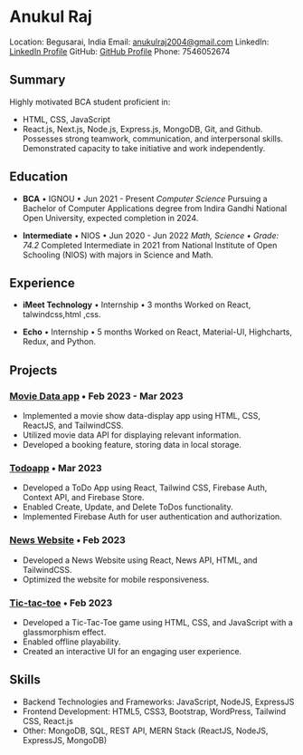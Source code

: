 # Anukul Raj
Location: Begusarai, India
Email: anukulraj2004@gmail.com
LinkedIn: [LinkedIn Profile](https://www.linkedin.com/in/anukul-raj-31b6a2193)
GitHub: [GitHub Profile](https://github.com/anukulrajan7)
Phone: 7546052674

## Summary
Highly motivated BCA student proficient in:
- HTML, CSS, JavaScript
- React.js, Next.js, Node.js, Express.js, MongoDB, Git, and Github.
Possesses strong teamwork, communication, and interpersonal skills. Demonstrated capacity to take initiative and work independently.

## Education
- **BCA** • IGNOU • Jun 2021 - Present
  *Computer Science*
  Pursuing a Bachelor of Computer Applications degree from Indira Gandhi National Open University, expected completion in 2024.

- **Intermediate** • NIOS • Jun 2020 - Jun 2022
  *Math, Science • Grade: 74.2*
  Completed Intermediate in 2021 from National Institute of Open Schooling (NIOS) with majors in Science and Math.

## Experience
- **iMeet Technology** • Internship • 3 months
  Worked on React, talwindcss,html ,css.

- **Echo** • Internship • 5 months
  Worked on React, Material-UI, Highcharts, Redux, and Python.

## Projects
### [Movie Data app](https://deft-bienenstitch-3e154d.netlify.app/) • Feb 2023 - Mar 2023
- Implemented a movie show data-display app using HTML, CSS, ReactJS, and TailwindCSS.
- Utilized movie data API for displaying relevant information.
- Developed a booking feature, storing data in local storage.

### [Todoapp](https://deluxe-raindrop-0818a7.netlify.app/) • Mar 2023
- Developed a ToDo App using React, Tailwind CSS, Firebase Auth, Context API, and Firebase Store.
- Enabled Create, Update, and Delete ToDos functionality.
- Implemented Firebase Auth for user authentication and authorization.

### [News Website](https://newskhabhar.netlify.app/) • Feb 2023
- Developed a News Website using React, News API, HTML, and TailwindCSS.
- Optimized the website for mobile responsiveness.

### [Tic-tac-toe](https://app.netlify.com/sites/tic-tac-toebyanukul/overview) • Feb 2023
- Developed a Tic-Tac-Toe game using HTML, CSS, and JavaScript with a glassmorphism effect.
- Enabled offline playability.
- Created an interactive UI for an engaging user experience.

## Skills
- Backend Technologies and Frameworks: JavaScript, NodeJS, ExpressJS
- Frontend Development: HTML5, CSS3, Bootstrap, WordPress, Tailwind CSS, React.js
- Other: MongoDB, SQL, REST API, MERN Stack (ReactJS, NodeJS, ExpressJS, MongoDB)

